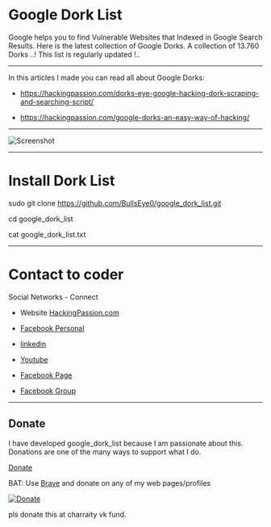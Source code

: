 # Google Dork List

Google helps you to find Vulnerable Websites that Indexed in Google Search Results. Here is the latest collection of Google Dorks. A collection of 13.760 Dorks ..! This list is regularly updated !..
****
In this articles I made you can read all about Google Dorks:

- https://hackingpassion.com/dorks-eye-google-hacking-dork-scraping-and-searching-script/

- https://hackingpassion.com/google-dorks-an-easy-way-of-hacking/
****

![Screenshot](banner_dork1.png)
****

# Install Dork List

sudo git clone https://github.com/BullsEye0/google_dork_list.git

cd google_dork_list

cat google_dork_list.txt
****

# Contact to coder
Social Networks - Connect

* Website [HackingPassion.com](https://hackingpassion.com)

* [Facebook Personal](https://www.facebook.com/jolandadekoff)

* [linkedin](https://www.linkedin.com/in/jolandadekoff/)

* [Youtube](https://youtu.be/XCtWM-4ov2U)

* [Facebook Page](https://www.facebook.com/ethical.hack.group)

* [Facebook Group](https://www.facebook.com/groups/ethical.hack.group/)



***

## Donate


I have developed google_dork_list because I am passionate about this. 
Donations are one of the many ways to support what I do.

[Donate](https://bullseye0.com/donate)

BAT: Use [Brave](https://brave.com/bul891) and donate on any of my web pages/profiles

[![Donate](https://img.shields.io/badge/Donate-PayPal-green.svg)](https://www.paypal.com/cgi-bin/webscr?cmd=_s-xclick&hosted_button_id=R96YN2PUS8V8W)

pls donate this at charraity vk fund.